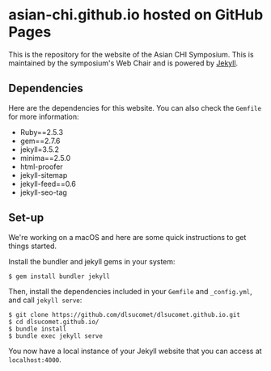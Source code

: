 # asian-chi.github.io hosted on GitHub Pages

<!-- [![Build Status](https://travis-ci.com/dlsucomet/dlsucomet.github.io.svg?token=aXBso18Mo8NKPJy6Yfxs&branch=master)](https://travis-ci.com/dlsucomet/dlsucomet.github.io) -->

This is the repository for the website of the Asian CHI Symposium. This is maintained by the symposium's Web Chair and is powered by [Jekyll](https://jekyllrb.com/). 

## Dependencies

Here are the dependencies for this website. You can also check the `Gemfile` for more
information: 

- Ruby==2.5.3
- gem==2.7.6
- jekyll=3.5.2
- minima==2.5.0
- html-proofer
- jekyll-sitemap
- jekyll-feed==0.6
- jekyll-seo-tag

## Set-up

We're working on a macOS and here are some quick instructions to get things started.

Install the bundler and jekyll gems in your system:

```
$ gem install bundler jekyll
```

Then, install the dependencies included in your `Gemfile` and `_config.yml`, and call `jekyll serve`:

```
$ git clone https://github.com/dlsucomet/dlsucomet.github.io.git 
$ cd dlsucomet.github.io/
$ bundle install
$ bundle exec jekyll serve
```

You now have a local instance of your Jekyll website that you can access at `localhost:4000`.